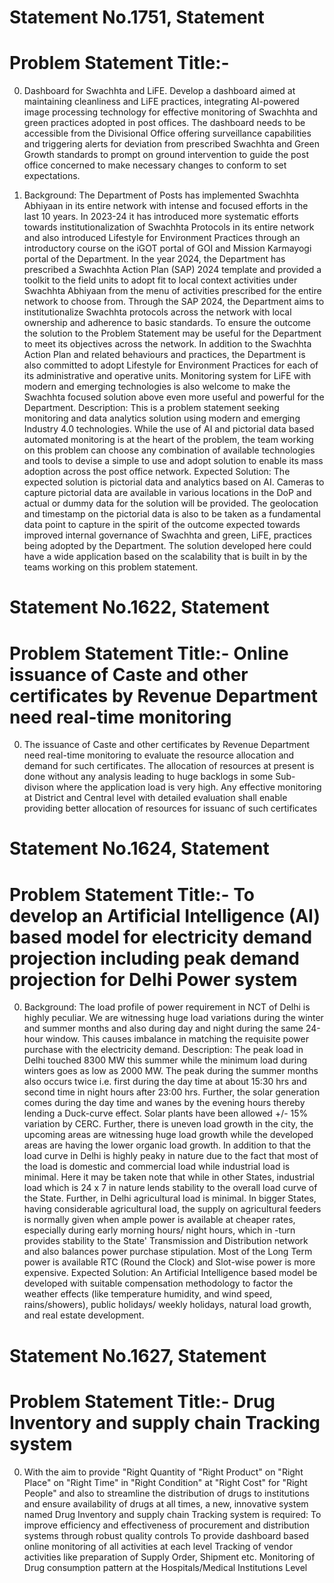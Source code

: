 # Statement No.1751, Statement

# Problem Statement Title:-

0. Dashboard for Swachhta and LiFE. Develop a dashboard aimed at maintaining cleanliness and LiFE practices, integrating AI-powered image processing technology for effective monitoring of Swachhta and green practices adopted in post offices. The dashboard needs to be accessible from the Divisional Office offering surveillance capabilities and triggering alerts for deviation from prescribed Swachhta and Green Growth standards to prompt on ground intervention to guide the post office concerned to make necessary changes to conform to set expectations. 


1. Background: The Department of Posts has implemented Swachhta Abhiyaan in its entire network with intense and focused efforts in the last 10 years. In 2023-24 it has introduced more systematic efforts towards institutionalization of Swachhta Protocols in its entire network and also introduced Lifestyle for Environment Practices through an introductory course on the iGOT portal of GOI and Mission Karmayogi portal of the Department. In the year 2024, the Department has prescribed a Swachhta Action Plan (SAP) 2024 template and provided a toolkit to the field units to adopt fit to local context activities under Swachhta Abhiyaan from the menu of activities prescribed for the entire network to choose from. Through the SAP 2024, the Department aims to institutionalize Swachhta protocols across the network with local ownership and adherence to basic standards. To ensure the outcome the solution to the Problem Statement may be useful for the Department to meet its objectives across the network. In addition to the Swachhta Action Plan and related behaviours and practices, the Department is also committed to adopt Lifestyle for Environment Practices for each of its administrative and operative units. Monitoring system for LiFE with modern and emerging technologies is also welcome to make the Swachhta focused solution above even more useful and powerful for the Department. Description: This is a problem statement seeking monitoring and data analytics solution using modern and emerging Industry 4.0 technologies. While the use of AI and pictorial data based automated monitoring is at the heart of the problem, the team working on this problem can choose any combination of available technologies and tools to devise a simple to use and adopt solution to enable its mass adoption across the post office network. Expected Solution: The expected solution is pictorial data and analytics based on AI. Cameras to capture pictorial data are available in various locations in the DoP and actual or dummy data for the solution will be provided. The geolocation and timestamp on the pictorial data is also to be taken as a fundamental data point to capture in the spirit of the outcome expected towards improved internal governance of Swachhta and green, LiFE, practices being adopted by the Department. The solution developed here could have a wide application based on the scalability that is built in by the teams working on this problem statement.



# Statement No.1622, Statement

# Problem Statement Title:- Online issuance of Caste and other certificates by Revenue Department need real-time monitoring

0. The issuance of Caste and other certificates by Revenue Department need real-time monitoring to evaluate the resource allocation and demand for such certificates. The allocation of resources at present is done without any analysis leading to huge backlogs in some Sub-divison where the application load is very high. Any effective monitoring at District and Central level with detailed evaluation shall enable providing better allocation of resources for issuanc of such certificates



# Statement No.1624, Statement

# Problem Statement Title:- To develop an Artificial Intelligence (AI) based model for electricity demand projection including peak demand projection for Delhi Power system

0. Background: The load profile of power requirement in NCT of Delhi is highly peculiar. We are witnessing huge load variations during the winter and summer months and also during day and night during the same 24-hour window. This causes imbalance in matching the requisite power purchase with the electricity demand. Description: The peak load in Delhi touched 8300 MW this summer while the minimum load during winters goes as low as 2000 MW. The peak during the summer months also occurs twice i.e. first during the day time at about 15:30 hrs and second time in night hours after 23:00 hrs. Further, the solar generation comes during the day time and wanes by the evening hours thereby lending a Duck-curve effect. Solar plants have been allowed +/- 15% variation by CERC. Further, there is uneven load growth in the city, the upcoming areas are witnessing huge load growth while the developed areas are having the lower organic load growth. In addition to that the load curve in Delhi is highly peaky in nature due to the fact that most of the load is domestic and commercial load while industrial load is minimal. Here it may be taken note that while in other States, industrial load which is 24 x 7 in nature lends stability to the overall load curve of the State. Further, in Delhi agricultural load is minimal. In bigger States, having considerable agricultural load, the supply on agricultural feeders is normally given when ample power is available at cheaper rates, especially during early morning hours/ night hours, which in -turn provides stability to the State' Transmission and Distribution network and also balances power purchase stipulation. Most of the Long Term power is available RTC (Round the Clock) and Slot-wise power is more expensive. Expected Solution: An Artificial Intelligence based model be developed with suitable compensation methodology to factor the weather effects (like temperature humidity, and wind speed, rains/showers), public holidays/ weekly holidays, natural load growth, and real estate development.




# Statement No.1627, Statement

# Problem Statement Title:- Drug Inventory and supply chain Tracking system

0. With the aim to provide "Right Quantity of "Right Product" on "Right Place" on "Right Time" in "Right Condition" at "Right Cost" for "Right People" and also to streamline the distribution of drugs to institutions and ensure availability of drugs at all times, a new, innovative system named Drug Inventory and supply chain Tracking system is required: To improve efficiency and effectiveness of procurement and distribution systems through robust quality controls To provide dashboard based online monitoring of all activities at each level Tracking of vendor activities like preparation of Supply Order, Shipment etc. Monitoring of Drug consumption pattern at the Hospitals/Medical Institutions Level






